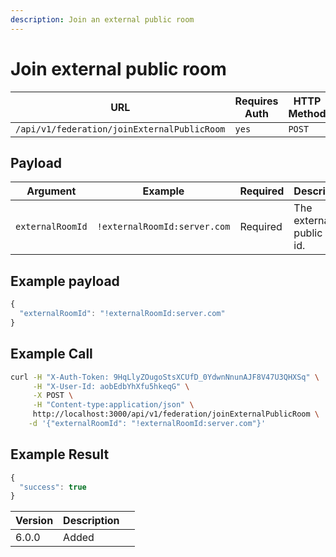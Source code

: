 ```yaml
---
description: Join an external public room
---
```


# Join external public room

| URL                                         | Requires Auth | HTTP Method |
| ------------------------------------------- | ------------- | ----------- |
| `/api/v1/federation/joinExternalPublicRoom` | `yes`         | `POST`      |

## Payload

<table><thead><tr><th width="225">Argument</th><th>Example</th><th>Required</th><th>Description</th></tr></thead><tbody><tr><td><code>externalRoomId</code></td><td><code>!externalRoomId:server.com</code></td><td>Required</td><td>The external public room id.</td></tr></tbody></table>

## Example payload

```javascript
{
  "externalRoomId": "!externalRoomId:server.com"
}
```

## Example Call

```bash
curl -H "X-Auth-Token: 9HqLlyZOugoStsXCUfD_0YdwnNnunAJF8V47U3QHXSq" \
     -H "X-User-Id: aobEdbYhXfu5hkeqG" \
     -X POST \
     -H "Content-type:application/json" \
     http://localhost:3000/api/v1/federation/joinExternalPublicRoom \
    -d '{"externalRoomId": "!externalRoomId:server.com"}'
```

## Example Result

```javascript
{
  "success": true
}
```

<table><thead><tr><th>Version</th><th>Description</th><th data-hidden></th></tr></thead><tbody><tr><td>6.0.0</td><td>Added</td><td></td></tr></tbody></table>
